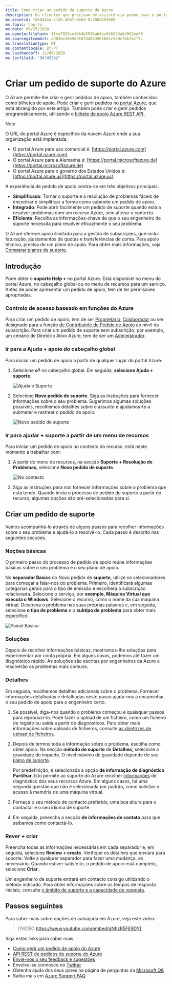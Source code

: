 ```yaml
---
title: Como criar um pedido de suporte do Azure
description: Os clientes que precisam de assistência podem usar o portal Azure para encontrar soluções de self-service e para criar e gerir pedidos de suporte.
ms.assetid: fd6841ea-c1d5-4bb7-86bd-0c708d193b89
ms.topic: how-to
ms.date: 06/25/2020
ms.openlocfilehash: 11ca7925ce1664b5586ab8ec0fb523a2d562ee80
ms.sourcegitcommit: ad83be10e9e910fd4853965661c5edc7bb7b1f7c
ms.translationtype: MT
ms.contentlocale: pt-PT
ms.lasthandoff: 12/06/2020
ms.locfileid: "96745592"
---
```

# <a name="create-an-azure-support-request"></a>Criar um pedido de suporte do Azure

O Azure permite-lhe criar e gerir pedidos de apoio, também conhecidos como bilhetes de apoio. Pode criar e gerir pedidos no [portal Azure](https://portal.azure.com), que está abrangido por este artigo. Também pode criar e gerir pedidos programáticamente, utilizando o [bilhete de apoio Azure REST API.](/rest/api/support)

> [!NOTE]
> O URL do portal Azure é específico da nuvem Azure onde a sua organização está implantada.
>
>* O portal Azure para uso comercial é: [https://portal.azure.com](https://portal.azure.com)
>* O portal Azure para a Alemanha é: [https://portal.microsoftazure.de](https://portal.microsoftazure.de)
>* O portal Azure para o governo dos Estados Unidos é: [https://portal.azure.us](https://portal.azure.us)

A experiência de pedido de apoio centra-se em três objetivos principais:

* **Simplificado**: Tornar o suporte e a resolução de problemas fáceis de encontrar e simplificar a forma como submete um pedido de apoio.
* **Integrado**: Pode abrir facilmente um pedido de suporte quando está a resolver problemas com um recurso Azure, sem alterar o contexto.
* **Eficiente**: Recolha as informações-chave de que o seu engenheiro de suporte necessita para resolver eficazmente o seu problema.

O Azure oferece apoio ilimitado para a gestão de subscrições, que inclui faturação, ajustamentos de quotas e transferências de conta. Para apoio técnico, precisa de um plano de apoio. Para obter mais informações, veja [Comparar planos de suporte](https://azure.microsoft.com/support/plans).

## <a name="getting-started"></a>Introdução

Pode obter o **suporte Help +** no portal Azure. Está disponível no menu do portal Azure, no cabeçalho global ou no menu de recursos para um serviço. Antes de poder apresentar um pedido de apoio, tem de ter permissões apropriadas.

### <a name="azure-role-based-access-control"></a>Controlo de acesso baseado em funções do Azure

Para criar um pedido de apoio, tem de ser [Proprietário,](../../role-based-access-control/built-in-roles.md#owner) [Colaborador](../../role-based-access-control/built-in-roles.md#contributor) ou ser designado para a função [de Contribuinte de Pedido de Apoio](../../role-based-access-control/built-in-roles.md#support-request-contributor) ao nível da subscrição. Para criar um pedido de suporte sem subscrição, por exemplo, um cenário de Diretório Ativo Azure, tem de ser um [Administrador](../../active-directory/roles/permissions-reference.md).

### <a name="go-to-help--support-from-the-global-header"></a>Ir para a Ajuda + apoio do cabeçalho global

Para iniciar um pedido de apoio a partir de qualquer lugar do portal Azure:

1. Selecione **o?** no cabeçalho global. Em seguida, **selecione Ajuda + suporte**.

   ![Ajuda e Suporte](./media/how-to-create-azure-support-request/helpandsupportnewlower.png)

1. Selecione **Novo pedido de suporte**. Siga as instruções para fornecer informações sobre o seu problema. Sugerimos algumas soluções possíveis, recolhemos detalhes sobre o assunto e ajudamos-te a submeter e rastrear o pedido de apoio.

   ![Novo pedido de suporte](./media/how-to-create-azure-support-request/newsupportrequest2lower.png)

### <a name="go-to-help--support-from-a-resource-menu"></a>Ir para ajudar + suporte a partir de um menu de recursos

Para iniciar um pedido de apoio no contexto do recurso, está neste momento a trabalhar com:

1. A partir do menu de recursos, na secção **Suporte + Resolução de Problemas,** selecione **Novo pedido de suporte**.

   ![No contexto](./media/how-to-create-azure-support-request/incontext2lower.png)

1. Siga as instruções para nos fornecer informações sobre o problema que está tendo. Quando inicia o processo de pedido de suporte a partir do recurso, algumas opções são pré-selecionadas para si.

## <a name="create-a-support-request"></a>Criar um pedido de suporte

Vamos acompanhá-lo através de alguns passos para recolher informações sobre o seu problema e ajudá-lo a resolvê-lo. Cada passo é descrito nas seguintes secções.

### <a name="basics"></a>Noções básicas

O primeiro passo do processo de pedido de apoio reúne informações básicas sobre o seu problema e o seu plano de apoio.

No **separador Basics** do Novo pedido de **suporte,** utilize os selecionadores para começar a falar-nos do problema. Primeiro, identificará algumas categorias gerais para o tipo de emissão e escolherá a subscrição relacionada. Selecione o serviço, por **exemplo, Máquina Virtual que executa o Windows**. Selecione o recurso, como o nome da sua máquina virtual. Descreva o problema nas suas próprias palavras e, em seguida, selecione **o tipo de problema** e o **subtipo de problema** para obter mais específico.

![Painel Básico](./media/how-to-create-azure-support-request/basics2lower.png)

### <a name="solutions"></a>Soluções

Depois de recolher informações básicas, mostramos-lhe soluções para experimentar por conta própria. Em alguns casos, podemos até fazer um diagnóstico rápido. As soluções são escritas por engenheiros da Azure e resolverão os problemas mais comuns.

### <a name="details"></a>Detalhes

Em seguida, recolhemos detalhes adicionais sobre o problema. Fornecer informações detalhadas e detalhadas neste passo ajuda-nos a encaminhar o seu pedido de apoio para o engenheiro certo.

1. Se possível, diga-nos quando o problema começou e quaisquer passos para reproduzi-lo. Pode fazer o upload de um ficheiro, como um ficheiro de registo ou saída a partir de diagnósticos. Para obter mais informações sobre uploads de ficheiros, consulte [as diretrizes de upload de ficheiros](how-to-manage-azure-support-request.md#file-upload-guidelines).

1. Depois de termos toda a informação sobre o problema, escolha como obter apoio. Na secção **método de suporte** de **Detalhes,** selecione a gravidade do impacto. O nível máximo de gravidade depende do seu [plano de suporte](https://azure.microsoft.com/support/plans).

    Por predefinição, é selecionada a opção **de informação de diagnóstico Partilhar.** Isto permite ao suporte do Azure recolher [informações](https://azure.microsoft.com/support/legal/support-diagnostic-information-collection/) de diagnóstico dos seus recursos Azure. Em alguns casos, há uma segunda questão que não é selecionada por padrão, como solicitar o acesso à memória de uma máquina virtual.

1. Forneça o seu método de contacto preferido, uma boa altura para o contactar e o seu idioma de suporte.

1. Em seguida, preencha a secção **de informações de contato** para que saibamos como contactá-lo.

### <a name="review--create"></a>Rever + criar

Preencha todas as informações necessárias em cada separador e, em seguida, selecione **Review + create**. Verifique os detalhes que enviará para suporte. Volte a qualquer separador para fazer uma mudança, se necessário. Quando estiver satisfeito, o pedido de apoio está completo, selecione **Criar**.

Um engenheiro de suporte entrará em contacto consigo utilizando o método indicado. Para obter informações sobre os tempos de resposta iniciais, consulte [o âmbito de suporte e a capacidade de resposta](https://azure.microsoft.com/support/plans/response/).


## <a name="next-steps"></a>Passos seguintes

Para saber mais sobre opções de autoajuda em Azure, veja este vídeo:

> [!VIDEO https://www.youtube.com/embed/gNhzR5FE9DY]

Siga estes links para saber mais:

* [Como gerir um pedido de apoio do Azure](how-to-manage-azure-support-request.md)
* [API REST de pedidos de suporte do Azure](/rest/api/support)
* [Envie-nos o seu feedback e sugestões](https://feedback.azure.com/forums/266794-support-feedback)
* Envolva-se connosco no [Twitter](https://twitter.com/azuresupport)
* Obtenha ajuda dos seus pares na página de perguntas da [Microsoft Q&](/answers/products/azure)
* Saiba mais em [Azure Support FAQ](https://azure.microsoft.com/support/faq)